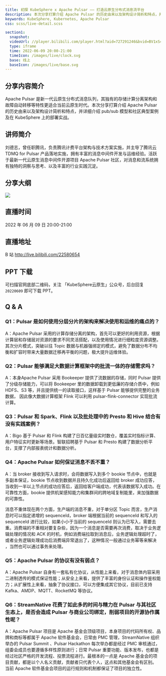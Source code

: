 ```yaml
---
title: 初探 KubeSphere x Apache Pulsar —— 打造云原生分布式消息流平台
description: 本次分享打算介绍 Apache Pulsar 的历史由来以及架构设计简析和特点，并详细介绍 pub/sub 模型和社区典型案例及在 KubeSphere 上的部署实战。
keywords: KubeSphere, Kubernetes, Apache Pulsar
css: scss/live-detail.scss

section1:
  snapshot: 
  videoUrl: //player.bilibili.com/player.html?aid=727291246&bvid=BV1xS4y1i7Yx&cid=742553663&page=1&high_quality=1
  type: iframe
  time: 2022-06-09 20:00-21:00
  timeIcon: /images/live/clock.svg
  base: 线上
  baseIcon: /images/live/base.svg
---
```

## 分享内容简介

Apache Pulsar 是新一代云原生分布式消息队列，其独有的存储计算分离架构和故障自动转移等特性更适合当前云原生时代。本次分享打算介绍 Apache Pulsar 的历史由来以及架构设计简析和特点，并详细介绍 pub/sub 模型和社区典型案例及在 KubeSphere 上的部署实战。

## 讲师简介

刘德志，曾任职腾讯，负责腾讯计费平台架构与技术方案实施，并主导了腾讯云 TDMQ for Pulsar 产品落地实施，拥有丰富的消息中间件开发与运维经验。活跃于最新一代云原生消息中间件开源项目 Apache Pulsar 社区，对消息和流系统拥有独特的洞察与思考、以及丰富的行业实践沉淀。

## 分享大纲

![](https://pek3b.qingstor.com/kubesphere-community/images/pulsar0609-live.png)

## 直播时间

2022 年 06 月 09 日 20:00-21:00

## 直播地址

B 站  http://live.bilibili.com/22580654

## PPT 下载

可扫描官网底部二维码，关注 「KubeSphere云原生」公众号，后台回复 `20220609` 即可下载 PPT。

## Q & A

### Q1：Pulsar 是如何使用分层分片的架构来解决使用和运维的痛点的？

A：Apache Pulsar 采用的计算存储分离的架构，首先可以更好的利用资源，根据计算层和存储层对资源的要求不同灵活搭配，以及使用情况进行细粒度资源调整。其次分片模式，突破以往 Topic 数据与机器强绑定的模式，避免了数据分布不均衡和扩容时带来大量数据迁移再平衡的问题，极大提升运维体验。

### Q2：Pulsar 能够满足大数据计算框架中的批流一体的存储需求吗？

A：本身Apache Pulsar 采用 Bookeeper 提供了流数据的存储，同时 Pulsar 提供了分级存储能力，可以将 Bookeeper 里的数据卸载到更低廉的存储介质中，例如 HDFS、S3 等，并且提供统一的读取接口，这样基于 Pulsar 能够提供完整的业务数据， 因此像大数据计算框架 Flink 可以利用 pulsar-flink-connector 实现批流计算。

### Q3：Pulsar 和 Spark、Flink 以及批处理中的 Presto 和 Hive 结合有没有实践案例？

A：Bigo 基于 Pulsar 和 Flink 构建了日百亿量级实时数仓，覆盖实时指标计算、用户特征实时更新等场景。智联招聘基于 Pulsar 和 Presto 构建了数据分析平台，支撑了内部报表统计和数据分析。

### Q4：Apache Pulsar 如何保证消息不丢不重？

A：当 broker 接收到写入请求时，会将数据写入到多个 bookie 节点中，也就是多副本保证，bookie 节点收到数据并且持久化成功后返回给 broker 成功应答，当收到一半以上节点的成功应答后，返回给客户端成功，代表该数据写入成功。在可靠性方面，bookie 提供机架感知能力和集群间的跨地域复制能里，来加强数据的可靠性。

消息不重体现在两个方面，生产端的消息不重，对于单分区 Topic 而言，生产消息时可以指定递增的 sequenceId，broker 端根据当前的 sequenceId 和写入的 sequenceId 进行比较，如果小小于当前的 sequenceId 则认为已写入，需要去重。消费端的不重相对要复杂些，因为一个消息是否需要再次消费，取决于业务逻辑处理的情况和 ACK 的时机，例如消费端拉取到消息后，业务逻辑处理超时了，或者业务逻辑处理成功后消费端异常退出了，这种情况一般通过业务幂等来解决 ，当然也可以通过事务来处理。

### Q5：Apache Pulsar 的协议有没有弱点？

A：Apache Pulsar 自身有一套私有化协议，从性能上来看，对于消息体内容采用二进制透传的模式保证性能；从安全上来看，提供了丰富的身份认证和操作鉴权能力；从扩展性上来看，抽象了协议接口，可以方便集成其它协议，目前已支持 Kafka、AMDP、MQTT、RocketMQ 等协议。

### Q6：StreamNative 花费了如此多的时间与精力在 Pulsar 与其社区生态上，是否会造成 Pulsar 与商业公司绑定，削弱项目的开源协作属性呢？

A：Apache Pulsar 项目是 Apache 基金会顶级项目，本身项目的代码所有权、品牌和商标等都属于 Apache 软件基金会，日常由 PMC 管理，StreamNative 组织举办的 Pulsar Summit 、Pulsar Hackathon 每次举办都是经过 PMC 审核通过，组委会成员也要遵循多样性原则进行；日常 Pulsar 重要功能、版本发布，也都是经过社区严格的开发流程、投票流程进行。最根本的一点是 Apache 基金会的项目贡献，都是以个人名义贡献，贡献者只代表个人，这点和其他基金会有区别。 当前 Apache 软件基金会项目的运行规则和机制都保证了项目的独立性。